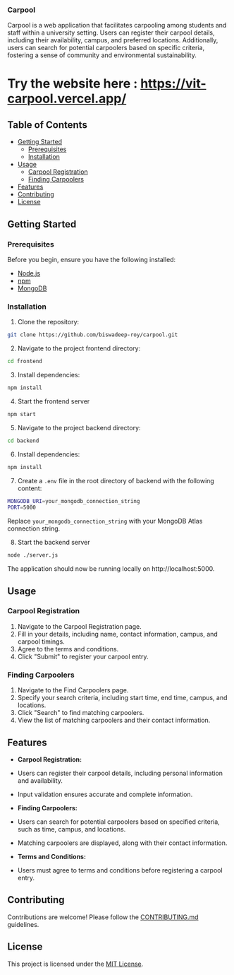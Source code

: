 ### Carpool

Carpool is a web application that facilitates carpooling among students and staff within a university setting. Users can register their carpool details, including their availability, campus, and preferred locations. Additionally, users can search for potential carpoolers based on specific criteria, fostering a sense of community and environmental sustainability.

# Try the website here : https://vit-carpool.vercel.app/

## Table of Contents

- [Getting Started](#getting-started)
  - [Prerequisites](#prerequisites)
  - [Installation](#installation)
- [Usage](#usage)
  - [Carpool Registration](#carpool-registration)
  - [Finding Carpoolers](#finding-carpoolers)
- [Features](#features)
- [Contributing](#contributing)
- [License](#license)

## Getting Started

### Prerequisites

Before you begin, ensure you have the following installed:

- [Node.js](https://nodejs.org/)
- [npm](https://www.npmjs.com/)
- [MongoDB](https://www.mongodb.com/)

### Installation

1. Clone the repository:

```bash
git clone https://github.com/biswadeep-roy/carpool.git
```


2. Navigate to the project frontend directory:

```bash
cd frontend
```


3. Install dependencies:


```bash
npm install
```
4. Start the frontend server

```bash
npm start
```

5. Navigate to the project backend directory:

```bash
cd backend
```


6. Install dependencies:


```bash
npm install
```

7. Create a `.env` file in the root directory of backend with the following content:

```bash
MONGODB_URI=your_mongodb_connection_string
PORT=5000
```

Replace `your_mongodb_connection_string` with your MongoDB Atlas connection string.

8. Start the backend server

```bash
node ./server.js
```



The application should now be running locally on http://localhost:5000.

## Usage

### Carpool Registration

1. Navigate to the Carpool Registration page.
2. Fill in your details, including name, contact information, campus, and carpool timings.
3. Agree to the terms and conditions.
4. Click "Submit" to register your carpool entry.

### Finding Carpoolers

1. Navigate to the Find Carpoolers page.
2. Specify your search criteria, including start time, end time, campus, and locations.
3. Click "Search" to find matching carpoolers.
4. View the list of matching carpoolers and their contact information.

## Features

- **Carpool Registration:**
- Users can register their carpool details, including personal information and availability.
- Input validation ensures accurate and complete information.

- **Finding Carpoolers:**
- Users can search for potential carpoolers based on specified criteria, such as time, campus, and locations.
- Matching carpoolers are displayed, along with their contact information.

- **Terms and Conditions:**
- Users must agree to terms and conditions before registering a carpool entry.

## Contributing

Contributions are welcome! Please follow the [CONTRIBUTING.md](CONTRIBUTING.md) guidelines.

## License

This project is licensed under the [MIT License](LICENSE).



